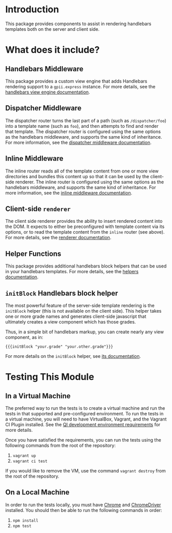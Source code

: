 # Introduction

This package provides components to assist in rendering handlebars templates both on the server and client side.

# What does it include?

## Handlebars Middleware

This package provides a custom view engine that adds Handlebars rendering support to a `gpii.express` instance.
For more details, see the [handlebars view engine documentation](docs/handlebars.md).

## Dispatcher Middleware

The dispatcher router turns the last part of a path (such as `/dispatcher/foo`) into a template name (such as `foo`),
and then attempts to find and render that template.  The dispatcher router is configured using the same options as the
handlebars middleware, and supports the same kind of inheritance.  For more information, see the [dispatcher middleware documentation](docs/dispatcher.md).

## Inline Middleware

The inline router reads all of the template content from one or more view directories and bundles this content up so
that it can be used by the client-side renderer.  The inline router is configured using the same options as the
handlebars middleware, and supports the same kind of inheritance.  For more information, see the [inline middleware documentation](docs/inline.md).

## Client-side `renderer`

The client side renderer provides the ability to insert rendered content into the DOM.  It expects to either be
preconfigured with template content via its options, or to read the template content from the `inline` router (see
above).  For more details, see the [renderer documentation](docs/renderer.md).

## Helper Functions

This package provides additional handlebars block helpers that can be used in your handlebars templates.  For more
details, see the [helpers documentation](docs/helper.md).

## `initBlock` Handlebars block helper

The most powerful feature of the server-side template rendering is the `initBlock` helper (this is not available on the client side).  This helper takes one or more grade
names and generates client-side javascript that ultimately creates a view component which has those grades.

Thus, in a simple bit of handlebars markup, you can create nearly any view component, as in:

    {{{initBlock "your.grade" "your.other.grade"}}}

For more details on the `initBlock` helper,  see [its documentation](docs/initBlock.md).

# Testing This Module

## In a Virtual Machine

The preferred way to run the tests is to create a virtual machine and run the tests in that supported and
pre-configured environment.  To run the tests in a virtual machine, you will need to have VirtualBox, Vagrant, and the
Vagrant CI Plugin installed.  See the [QI development environment requirements](https://github.com/GPII/qi-development-environments/#requirements) for more details.

Once you have satisfied the requirements, you can run the tests using the following commands from the root of the
repository:

1. `vagrant up`
2. `vagrant ci test`

If you would like to remove the VM, use the command `vagrant destroy` from the root of the repository.

## On a Local Machine

In order to run the tests locally, you must have [Chrome](https://www.google.com/chrome/) and
[ChromeDriver](https://sites.google.com/a/chromium.org/chromedriver/) installed.  You should then be able to run the
following commands in order:

1. `npm install`
2. `npm test`